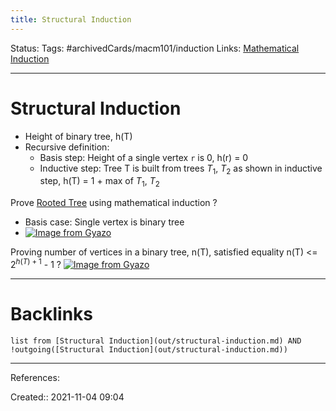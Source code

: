```yaml
---
title: Structural Induction
---
```

Status: 
Tags: #archivedCards/macm101/induction 
Links: [Mathematical Induction](out/mathematical-induction.md)
___
# Structural Induction


- Height of binary tree, h(T)
- Recursive definition:
	- Basis step: Height of a single vertex `r` is 0, h(r) = 0
	- Inductive step: Tree T is built from trees $T_1$, $T_2$ as shown in inductive step, h(T) = 1 + max of $T_1$, $T_2$

Prove [Rooted Tree](out/rooted-tree.md) using mathematical induction
?
- Basis case: Single vertex is binary tree
- [![Image from Gyazo](https://i.gyazo.com/9d7b7271bd00890ebe3e029557dd5c27.png)](https://gyazo.com/9d7b7271bd00890ebe3e029557dd5c27)
<!--SR:!2021-12-15,7,150-->

Proving number of vertices in a binary tree, n(T), satisfied equality n(T) <= $2^{h(T)+1}$ - 1
?
[![Image from Gyazo](https://i.gyazo.com/ae441e17e6417d49e8dbe1ecc973cf1e.png)](https://gyazo.com/ae441e17e6417d49e8dbe1ecc973cf1e)
<!--SR:!2021-12-10,4,130-->

___
# Backlinks
```dataview
list from [Structural Induction](out/structural-induction.md) AND !outgoing([Structural Induction](out/structural-induction.md))
```
___
References:

Created:: 2021-11-04 09:04
